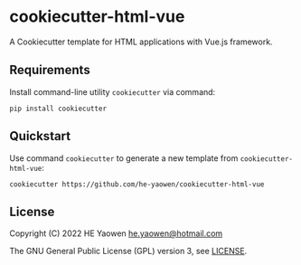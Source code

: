 # cookiecutter-html-vue

A Cookiecutter template for HTML applications with Vue.js framework.

## Requirements

Install command-line utility `cookiecutter` via command:

```shell
pip install cookiecutter
```

## Quickstart

Use command `cookiecutter` to generate a new template from
`cookiecutter-html-vue`:

```shell
cookiecutter https://github.com/he-yaowen/cookiecutter-html-vue
```

## License

Copyright (C) 2022 HE Yaowen <he.yaowen@hotmail.com>

The GNU General Public License (GPL) version 3, see [LICENSE](./LICENSE).

